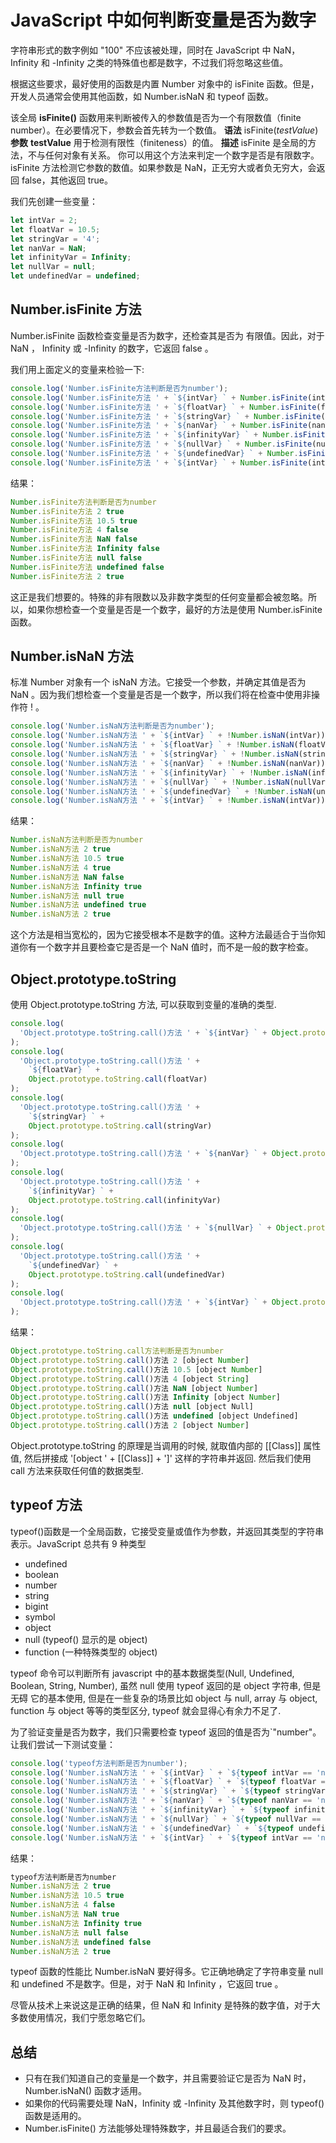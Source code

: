 # JavaScript 中如何判断变量是否为数字

字符串形式的数字例如 "100" 不应该被处理，同时在 JavaScript 中 NaN，Infinity 和 -Infinity 之类的特殊值也都是数字，不过我们将忽略这些值。

根据这些要求，最好使用的函数是内置 Number 对象中的 isFinite 函数。但是，开发人员通常会使用其他函数，如 Number.isNaN 和 typeof 函数。
​

该全局 **isFinite()** 函数用来判断被传入的参数值是否为一个有限数值（finite number）。在必要情况下，参数会首先转为一个数值。
**语法** isFinite(_testValue_)
**参数** **testValue**
用于检测有限性（finiteness）的值。
**描述**
isFinite 是全局的方法，不与任何对象有关系。
你可以用这个方法来判定一个数字是否是有限数字。isFinite 方法检测它参数的数值。如果参数是 NaN，正无穷大或者负无穷大，会返回 false，其他返回 true。
​

我们先创建一些变量：

```javascript
let intVar = 2;
let floatVar = 10.5;
let stringVar = '4';
let nanVar = NaN;
let infinityVar = Infinity;
let nullVar = null;
let undefinedVar = undefined;
```

## Number.isFinite 方法

Number.isFinite 函数检查变量是否为数字，还检查其是否为 有限值。因此，对于 NaN ， Infinity 或 -Infinity 的数字，它返回 false 。

我们用上面定义的变量来检验一下:

```javascript
console.log('Number.isFinite方法判断是否为number');
console.log('Number.isFinite方法 ' + `${intVar} ` + Number.isFinite(intVar));
console.log('Number.isFinite方法 ' + `${floatVar} ` + Number.isFinite(floatVar));
console.log('Number.isFinite方法 ' + `${stringVar} ` + Number.isFinite(stringVar));
console.log('Number.isFinite方法 ' + `${nanVar} ` + Number.isFinite(nanVar));
console.log('Number.isFinite方法 ' + `${infinityVar} ` + Number.isFinite(infinityVar));
console.log('Number.isFinite方法 ' + `${nullVar} ` + Number.isFinite(nullVar));
console.log('Number.isFinite方法 ' + `${undefinedVar} ` + Number.isFinite(undefinedVar));
console.log('Number.isFinite方法 ' + `${intVar} ` + Number.isFinite(intVar));
```

结果：

```javascript
Number.isFinite方法判断是否为number
Number.isFinite方法 2 true
Number.isFinite方法 10.5 true
Number.isFinite方法 4 false
Number.isFinite方法 NaN false
Number.isFinite方法 Infinity false
Number.isFinite方法 null false
Number.isFinite方法 undefined false
Number.isFinite方法 2 true
```

这正是我们想要的。特殊的非有限数以及非数字类型的任何变量都会被忽略。所以，如果你想检查一个变量是否是一个数字，最好的方法是使用 Number.isFinite 函数。

## Number.isNaN 方法

标准 Number 对象有一个 isNaN 方法。它接受一个参数，并确定其值是否为 NaN 。因为我们想检查一个变量是否是一个数字，所以我们将在检查中使用非操作符 ! 。

```javascript
console.log('Number.isNaN方法判断是否为number');
console.log('Number.isNaN方法 ' + `${intVar} ` + !Number.isNaN(intVar));
console.log('Number.isNaN方法 ' + `${floatVar} ` + !Number.isNaN(floatVar));
console.log('Number.isNaN方法 ' + `${stringVar} ` + !Number.isNaN(stringVar));
console.log('Number.isNaN方法 ' + `${nanVar} ` + !Number.isNaN(nanVar));
console.log('Number.isNaN方法 ' + `${infinityVar} ` + !Number.isNaN(infinityVar));
console.log('Number.isNaN方法 ' + `${nullVar} ` + !Number.isNaN(nullVar));
console.log('Number.isNaN方法 ' + `${undefinedVar} ` + !Number.isNaN(undefinedVar));
console.log('Number.isNaN方法 ' + `${intVar} ` + !Number.isNaN(intVar));
```

结果：

```javascript
Number.isNaN方法判断是否为number
Number.isNaN方法 2 true
Number.isNaN方法 10.5 true
Number.isNaN方法 4 true
Number.isNaN方法 NaN false
Number.isNaN方法 Infinity true
Number.isNaN方法 null true
Number.isNaN方法 undefined true
Number.isNaN方法 2 true
```

这个方法是相当宽松的，因为它接受根本不是数字的值。这种方法最适合于当你知道你有一个数字并且要检查它是否是一个 NaN 值时，而不是一般的数字检查。

## Object.prototype.toString

使用 Object.prototype.toString 方法, 可以获取到变量的准确的类型.

```javascript
console.log(
  'Object.prototype.toString.call()方法 ' + `${intVar} ` + Object.prototype.toString.call(intVar)
);
console.log(
  'Object.prototype.toString.call()方法 ' +
    `${floatVar} ` +
    Object.prototype.toString.call(floatVar)
);
console.log(
  'Object.prototype.toString.call()方法 ' +
    `${stringVar} ` +
    Object.prototype.toString.call(stringVar)
);
console.log(
  'Object.prototype.toString.call()方法 ' + `${nanVar} ` + Object.prototype.toString.call(nanVar)
);
console.log(
  'Object.prototype.toString.call()方法 ' +
    `${infinityVar} ` +
    Object.prototype.toString.call(infinityVar)
);
console.log(
  'Object.prototype.toString.call()方法 ' + `${nullVar} ` + Object.prototype.toString.call(nullVar)
);
console.log(
  'Object.prototype.toString.call()方法 ' +
    `${undefinedVar} ` +
    Object.prototype.toString.call(undefinedVar)
);
console.log(
  'Object.prototype.toString.call()方法 ' + `${intVar} ` + Object.prototype.toString.call(intVar)
);
```

结果：

```javascript
Object.prototype.toString.call方法判断是否为number
Object.prototype.toString.call()方法 2 [object Number]
Object.prototype.toString.call()方法 10.5 [object Number]
Object.prototype.toString.call()方法 4 [object String]
Object.prototype.toString.call()方法 NaN [object Number]
Object.prototype.toString.call()方法 Infinity [object Number]
Object.prototype.toString.call()方法 null [object Null]
Object.prototype.toString.call()方法 undefined [object Undefined]
Object.prototype.toString.call()方法 2 [object Number]
```

Object.prototype.toString 的原理是当调用的时候, 就取值内部的 [[Class]] 属性值, 然后拼接成 '[object ' + [[Class]] + ']' 这样的字符串并返回. 然后我们使用 call 方法来获取任何值的数据类型.
​

## typeof 方法

typeof()函数是一个全局函数，它接受变量或值作为参数，并返回其类型的字符串表示。JavaScript 总共有 9 种类型

- undefined
- boolean
- number
- string
- bigint
- symbol
- object
- null (typeof() 显示的是 object)
- function (一种特殊类型的 object)

typeof 命令可以判断所有 javascript 中的基本数据类型(Null, Undefined, Boolean, String, Number), 虽然 null 使用 typeof 返回的是 object 字符串, 但是无碍
它的基本使用, 但是在一些复杂的场景比如 object 与 null, array 与 object, function 与 object 等等的类型区分, typeof 就会显得心有余力不足了.
​

为了验证变量是否为数字，我们只需要检查 typeof 返回的值是否为`"number"。让我们尝试一下测试变量：

```javascript
console.log('typeof方法判断是否为number');
console.log('Number.isNaN方法 ' + `${intVar} ` + `${typeof intVar == 'number'}`);
console.log('Number.isNaN方法 ' + `${floatVar} ` + `${typeof floatVar == 'number'}`);
console.log('Number.isNaN方法 ' + `${stringVar} ` + `${typeof stringVar == 'number'}`);
console.log('Number.isNaN方法 ' + `${nanVar} ` + `${typeof nanVar == 'number'}`);
console.log('Number.isNaN方法 ' + `${infinityVar} ` + `${typeof infinityVar == 'number'}`);
console.log('Number.isNaN方法 ' + `${nullVar} ` + `${typeof nullVar == 'number'}`);
console.log('Number.isNaN方法 ' + `${undefinedVar} ` + `${typeof undefinedVar == 'number'}`);
console.log('Number.isNaN方法 ' + `${intVar} ` + `${typeof intVar == 'number'}`);
```

结果：

```javascript
typeof方法判断是否为number
Number.isNaN方法 2 true
Number.isNaN方法 10.5 true
Number.isNaN方法 4 false
Number.isNaN方法 NaN true
Number.isNaN方法 Infinity true
Number.isNaN方法 null false
Number.isNaN方法 undefined false
Number.isNaN方法 2 true
```

typeof 函数的性能比 Number.isNaN 要好得多。它正确地确定了字符串变量 null 和 undefined 不是数字。但是，对于 NaN 和 Infinity ，它返回 true 。

尽管从技术上来说这是正确的结果，但 NaN 和 Infinity 是特殊的数字值，对于大多数使用情况，我们宁愿忽略它们。

## 总结

- 只有在我们知道自己的变量是一个数字，并且需要验证它是否为 NaN 时，Number.isNaN() 函数才适用。
- 如果你的代码需要处理 NaN，Infinity 或 -Infinity 及其他数字时，则 typeof() 函数是适用的。
- Number.isFinite() 方法能够处理特殊数字，并且最适合我们的要求。
